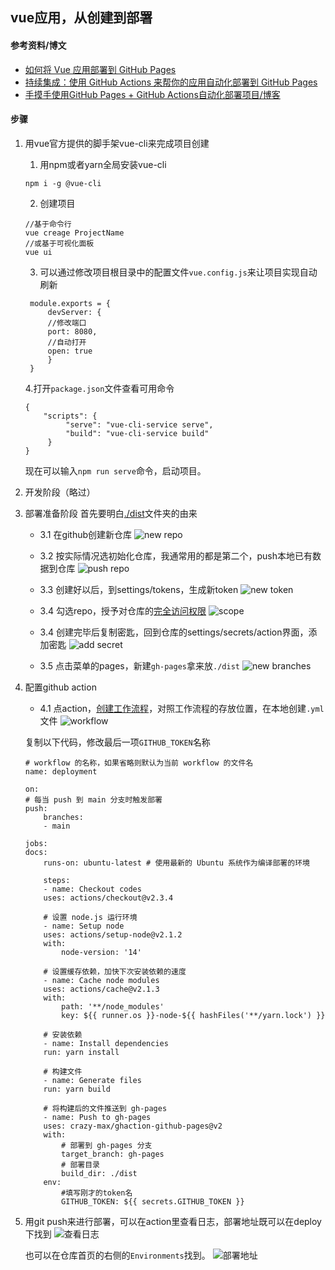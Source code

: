 ## vue应用，从创建到部署

#### 参考资料/博文
- [如何将 Vue 应用部署到 GitHub Pages](https://docs.leoku.top/blog/deploy-vue-app-to-github-pages.html)
- [持续集成：使用 GitHub Actions 来帮你的应用自动化部署到 GitHub Pages](https://docs.leoku.top/blog/ci-cd-with-github-actions-to-deploy-on-github-pages.html)
- [手摸手使用GitHub Pages + GitHub Actions自动化部署项目/博客](https://www.wuxunjie.org/Q&A/deploy.html#%E5%89%8D%E7%BD%AE%E5%86%85%E5%AE%B9)

#### 步骤

1. 用vue官方提供的脚手架vue-cli来完成项目创建
   1. 用npm或者yarn全局安装vue-cli
    ```
    npm i -g @vue-cli
    ```
   2. 创建项目
    ``` 
    //基于命令行
    vue creage ProjectName
    //或基于可视化面板
    vue ui
    ````

   3. 可以通过修改项目根目录中的配置文件`vue.config.js`来让项目实现自动刷新
   ```
    module.exports = {
        devServer: {
        //修改端口
        port: 8080,
        //自动打开
        open: true
        }
    }
   ```

   4.打开`package.json`文件查看可用命令
   ```
   {
       "scripts": {
            "serve": "vue-cli-service serve",
            "build": "vue-cli-service build"
        }
   }
   ```
    现在可以输入`npm run serve`命令，启动项目。

2. 开发阶段（略过）

3. 部署准备阶段
    首先要明白[./dist](./../../../back-end/deploy/how-webpack-work.md)文件夹的由来

   - 3.1 在github创建新仓库
    ![new repo](/img/create-repo.jpg)
   - 3.2 按实际情况选初始化仓库，我通常用的都是第二个，push本地已有数据到仓库
    ![push repo](/img/push-to-repo.jpg)

   - 3.3 创建好以后，到settings/tokens，生成新token
    ![new token](/img/new-token.jpg)

   - 3.4 勾选repo，授予对仓库的[完全访问权限](https://docs.github.com/cn/developers/apps/building-oauth-apps/scopes-for-oauth-apps)
    ![scope](/img/select-scope.jpg)

    - 3.4 创建完毕后复制密匙，回到仓库的settings/secrets/action界面，添加密匙
    ![add secret](/img/add-secret.jpg)
    
    - 3.5 点击菜单的pages，新建`gh-pages`拿来放`./dist`
    ![new branches](/img/gh-pages.jpg)

4. 配置github action
   - 4.1 点action，[创建工作流程](https://docs.github.com/cn/actions/using-workflows/workflow-syntax-for-github-actions)，对照工作流程的存放位置，在本地创建`.yml`文件
    ![workflow](/img/workflow-path.jpg)

    复制以下代码，修改最后一项`GITHUB_TOKEN`名称
    ```
    # workflow 的名称，如果省略则默认为当前 workflow 的文件名
    name: deployment

    on:
    # 每当 push 到 main 分支时触发部署
    push:
        branches: 
        - main

    jobs:
    docs:
        runs-on: ubuntu-latest # 使用最新的 Ubuntu 系统作为编译部署的环境

        steps:
        - name: Checkout codes
        uses: actions/checkout@v2.3.4

        # 设置 node.js 运行环境
        - name: Setup node
        uses: actions/setup-node@v2.1.2
        with:
            node-version: '14'

        # 设置缓存依赖，加快下次安装依赖的速度
        - name: Cache node modules
        uses: actions/cache@v2.1.3
        with:
            path: '**/node_modules'
            key: ${{ runner.os }}-node-${{ hashFiles('**/yarn.lock') }}

        # 安装依赖
        - name: Install dependencies
        run: yarn install

        # 构建文件
        - name: Generate files
        run: yarn build

        # 将构建后的文件推送到 gh-pages
        - name: Push to gh-pages     
        uses: crazy-max/ghaction-github-pages@v2
        with:
            # 部署到 gh-pages 分支
            target_branch: gh-pages
            # 部署目录
            build_dir: ./dist
        env:
            #填写刚才的token名
            GITHUB_TOKEN: ${{ secrets.GITHUB_TOKEN }}
    ```
5. 用git push来进行部署，可以在action里查看日志，部署地址既可以在deploy下找到
    ![查看日志](/img/deploy.jpg)

    也可以在仓库首页的右侧的`Environments`找到。
    ![部署地址](/img/gh-page-path.jpg)



   